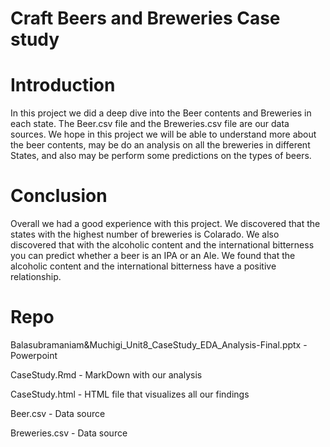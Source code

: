 # Craft Beers and Breweries Case study

# Introduction

In this project we did a deep dive into the  Beer contents and Breweries in each state. The Beer.csv file and the Breweries.csv file are our data sources. We hope in this project we will be able to understand more about the beer contents, may be do an analysis on all the breweries in different States, and also may be perform some predictions on the types of beers.


# Conclusion

Overall we had a good experience with this project. We discovered that the states with the highest number of breweries is Colarado. We also discovered that with the alcoholic content and the international bitterness you can predict whether a beer is an IPA or an Ale. We found that the alcoholic content and the international bitterness have a positive relationship. 

# Repo 

Balasubramaniam&Muchigi_Unit8_CaseStudy_EDA_Analysis-Final.pptx -  Powerpoint

CaseStudy.Rmd - MarkDown with our analysis

CaseStudy.html - HTML file that visualizes all our findings

Beer.csv - Data source

Breweries.csv - Data source
